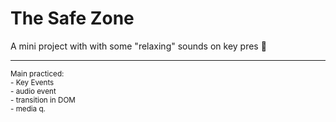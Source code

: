 <h1>The Safe Zone</h1>
<p>A mini project with with some "relaxing" sounds on key pres &#127913;</p>
<hr>
<small>
Main practiced: <br>
- Key Events <br>
- audio event <br>
- transition in DOM <br>
- media q.  
</small>
